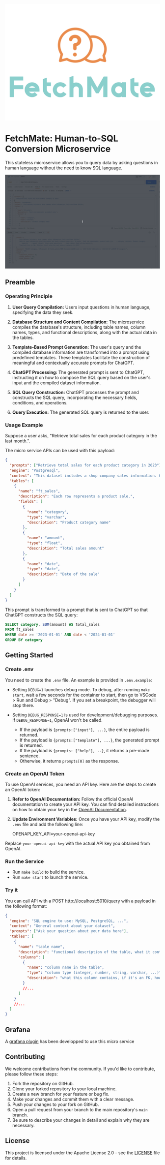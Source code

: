 <div align="center">
    <img src="./img/logo.svg" alt="Logo" style="max-height: 400px;" />
</div>

# FetchMate: Human-to-SQL Conversion Microservice

This stateless microservice allows you to query data by asking questions in human language without the need to know SQL language.

<div align="center">
    <img src="./img/demo.gif" alt="Demo"/>
</div>

## Preamble

### Operating Principle

1. **User Query Compilation:** Users input questions in human language, specifying the data they seek.

2. **Database Structure and Content Compilation:** The microservice compiles the database's structure, including table names, column names, types, and functional descriptions, along with the actual data in the tables.

3. **Template-Based Prompt Generation:** The user's query and the compiled database information are transformed into a prompt using predefined templates. These templates facilitate the construction of meaningful and contextually accurate prompts for ChatGPT.

4. **ChatGPT Processing:** The generated prompt is sent to ChatGPT, instructing it on how to compose the SQL query based on the user's input and the compiled dataset information.

5. **SQL Query Construction:** ChatGPT processes the prompt and constructs the SQL query, incorporating the necessary fields, conditions, and operations.

6. **Query Execution:** The generated SQL query is returned to the user.

### Usage Example

Suppose a user asks, "Retrieve total sales for each product category in the last month.".

The micro service APIs can be used with this payload:

```json
{
  "prompts": ["Retrieve total sales for each product category in 2023"],
  "engine": "Postgresql",
  "context": "This dataset includes a shop company sales information. Only use these fields",
  "tables": [
    {
      "name": "ft_sales",
      "description": "Each row represents a product sale.",
      "fields": [
        {
          "name": "category",
          "type": "varchar",
          "description": "Product category name"
        },
        {
          "name": "amount",
          "type": "float",
          "description": "Total sales amount"
        },
        {
          "name": "date",
          "type": "date",
          "description": "Date of the sale"
        }
      ]
    }
  ]
}
```

This prompt is transformed to a prompt that is sent to ChatGPT so that ChatGPT constructs the SQL query:

```sql
SELECT category, SUM(amount) AS total_sales
FROM ft_sales
WHERE date >= '2023-01-01' AND date < '2024-01-01'
GROUP BY category
```

## Getting Started

### Create .env

You need to create the `.env` file. An example is provided in `.env.example`:

- Setting `DEBUG=1` launches debug mode. To debug, after running `make start`, wait a few seconds for the container to start, then go to VSCode > Run and Debug > "Debug". If you set a breakpoint, the debugger will stop there.

- Setting `DEBUG_RESPONSE=1` is used for development/debugging purposes. If `DEBUG_RESPONSE=1`, OpenAI won't be called.
  - If the payload is `{prompts:["input"], ...}`, the entire payload is returned.
  - If the payload is `{prompts:["template"], ...}`, the generated prompt is returned.
  - If the payload is `{prompts: ["help"], ..}`, it returns a pre-made sentence.
  - Otherwise, it returns `prompts[0]` as the response.

### Create an OpenAI Token

To use OpenAI services, you need an API key. Here are the steps to create an OpenAI token:

1.  **Refer to OpenAI Documentation:** Follow the official OpenAI documentation to create your API key. You can find detailed instructions on how to obtain your key in the [OpenAI Documentation](https://platform.openai.com/).

2.  **Update Environment Variables:** Once you have your API key, modify the `.env` file and add the following line:

    OPENAPI_KEY_API=your-openai-api-key

Replace `your-openai-api-key` with the actual API key you obtained from OpenAI.

### Run the Service

- Run `make build` to build the service.
- Run `make start` to launch the service.

### Try it

You can call API with a POST [http://localhost:5010/query](http://localhost:5010/query) with a payload in the following format:

```json
{
  "engine": "SQL engine to use: MySQL, PostgreSQL, ...",
  "context": "General context about your dataset",
  "prompts": ["Ask your question about your data here"],
  "tables": [
    {
      "name": "table name",
      "description": "functional description of the table, what it contains in terms of data, etc.",
      "columns": [
        {
          "name": "column name in the table",
          "type": "column type (integer, number, string, varchar, ...)",
          "description": "what this column contains, if it's an FK, how it's related to the rest of tables, etc."
        }
        //...
      ]
    }
    //...
  ]
}
```

## Grafana

A [grafana plugin](https://github.com/dorianrod/grafana-fetchmate-datasource) has been developped to use this micro service

## Contributing

We welcome contributions from the community. If you'd like to contribute, please follow these steps:

1.  Fork the repository on GitHub.
2.  Clone your forked repository to your local machine.
3.  Create a new branch for your feature or bug fix.
4.  Make your changes and commit them with a clear message.
5.  Push your changes to your fork on GitHub.
6.  Open a pull request from your branch to the main repository's `main` branch.
7.  Be sure to describe your changes in detail and explain why they are necessary.

## License

This project is licensed under the Apache License 2.0 - see the [LICENSE](./LICENSE) file for details.
